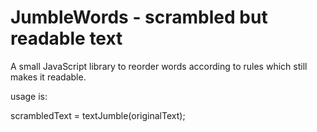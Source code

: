 # JumbleWords - scrambled but readable text

A small JavaScript library to reorder words according to rules which still makes it readable.

usage is:

scrambledText = textJumble(originalText);


